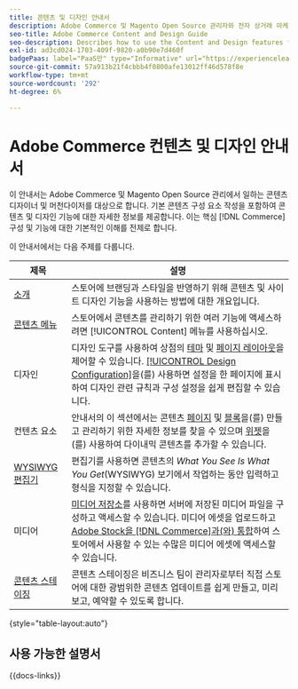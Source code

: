 ```yaml
---
title: 콘텐츠 및 디자인 안내서
description: Adobe Commerce 및 Magento Open Source 관리자와 전자 상거래 마케터를 위한 콘텐츠 및 디자인 기능에 대한 포괄적인 정보입니다.
seo-title: Adobe Commerce Content and Design Guide
seo-description: Describes how to use the Content and Design features for Adobe Commerce and Magento Open Source.
exl-id: ad3cd024-1703-409f-9820-a0b90e7d460f
badgePaas: label="PaaS만" type="Informative" url="https://experienceleague.adobe.com/en/docs/commerce/user-guides/product-solutions" tooltip="Adobe Commerce 온 클라우드 프로젝트(Adobe 관리 PaaS 인프라) 및 온프레미스 프로젝트에만 적용됩니다."
source-git-commit: 57a913b21f4cbbb4f0800afe13012ff46d578f8e
workflow-type: tm+mt
source-wordcount: '292'
ht-degree: 6%

---
```


# Adobe Commerce 컨텐츠 및 디자인 안내서

이 안내서는 Adobe Commerce 및 Magento Open Source 관리에서 일하는 콘텐츠 디자이너 및 머천다이저를 대상으로 합니다. 기본 콘텐츠 구성 요소 작성을 포함하여 콘텐츠 및 디자인 기능에 대한 자세한 정보를 제공합니다. 이는 핵심 [!DNL Commerce] 구성 및 기능에 대한 기본적인 이해를 전제로 합니다.

이 안내서에서는 다음 주제를 다룹니다.

| 제목 | 설명 |
| ------- | ----------- |
| [소개](introduction.md) | 스토어에 브랜딩과 스타일을 반영하기 위해 콘텐츠 및 사이트 디자인 기능을 사용하는 방법에 대한 개요입니다. |
| [콘텐츠 메뉴](content-menu.md) | 스토어에서 콘텐츠를 관리하기 위한 여러 기능에 액세스하려면 [!UICONTROL Content] 메뉴를 사용하십시오. |
| 디자인 | 디자인 도구를 사용하여 상점의 [테마](themes.md) 및 [페이지 레이아웃](page-layout.md)을 제어할 수 있습니다. [[!UICONTROL Design Configuration]](configuration.md)을(를) 사용하면 설정을 한 페이지에 표시하여 디자인 관련 규칙과 구성 설정을 쉽게 편집할 수 있습니다. |
| 컨텐츠 요소 | 안내서의 이 섹션에서는 콘텐츠 [페이지](pages.md) 및 [블록](blocks.md)을(를) 만들고 관리하기 위한 자세한 정보를 찾을 수 있으며 [위젯](widgets.md)을(를) 사용하여 다이내믹 콘텐츠를 추가할 수 있습니다. |
| [WYSIWYG 편집기](editor.md) | 편집기를 사용하면 콘텐츠의 _What You See Is What You Get_(WYSIWYG) 보기에서 작업하는 동안 입력하고 형식을 지정할 수 있습니다. |
| 미디어 | [미디어 저장소](media-storage.md)를 사용하면 서버에 저장된 미디어 파일을 구성하고 액세스할 수 있습니다. 미디어 에셋을 업로드하고 [Adobe Stock을 [!DNL Commerce]과(와) 통합](adobe-stock.md)하여 스토어에서 사용할 수 있는 수많은 미디어 에셋에 액세스할 수 있습니다. |
| [콘텐츠 스테이징](content-staging.md) | 콘텐츠 스테이징은 비즈니스 팀이 관리자로부터 직접 스토어에 대한 광범위한 콘텐츠 업데이트를 쉽게 만들고, 미리 보고, 예약할 수 있도록 합니다. |

{style="table-layout:auto"}

## 사용 가능한 설명서

{{docs-links}}

